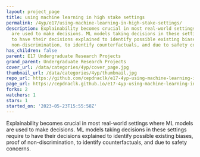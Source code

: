 ```yaml
---
layout: project_page
title: using machine learning in high stake settings
permalink: /4yp/e17/using-machine-learning-in-high-stake-settings/
description: Explainability becomes crucial in most real-world settings where ML models
  are used to make decisions. ML models taking decisions in these settings require
  to have their decisions explained to identify possible existing biases, proof of
  non-discrimination, to identify counterfactuals, and due to safety concerns.
has_children: false
parent: E17 Undergraduate Research Projects
grand_parent: Undergraduate Research Projects
cover_url: /data/categories/4yp/cover_page.jpg
thumbnail_url: /data/categories/4yp/thumbnail.jpg
repo_url: https://github.com/cepdnaclk/e17-4yp-using-machine-learning-in-high-stake-settings
page_url: https://cepdnaclk.github.io/e17-4yp-using-machine-learning-in-high-stake-settings
forks: 2
watchers: 1
stars: 1
started_on: '2023-05-23T15:55:58Z'
---
```


Explainability becomes crucial in most real-world settings where ML models are used to make decisions. ML models taking decisions in these settings require to have their decisions explained to identify possible existing biases, proof of non-discrimination, to identify counterfactuals, and due to safety concerns.